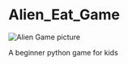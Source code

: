 # Alien_Eat_Game

![Alien Game picture](https://user-images.githubusercontent.com/65151273/191132713-cbfde798-4064-48f5-b7ff-ca99e8fe3adf.JPG)

A beginner python game for kids
